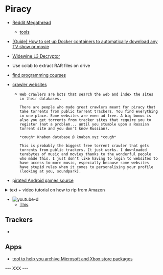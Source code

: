 

# Piracy

- [Reddit Megathread](https://www.reddit.com/r/Piracy/wiki/megathread/)
    - [tools](https://www.reddit.com/r/piracy/wiki/megathread/tools)

- [[Guide] How to set up Docker containers to automatically download any TV show or movie](https://www.reddit.com/r/Piracy/comments/cuzmro/guide_how_to_set_up_docker_containers_to/)

- [Widewine L3 Decryptor](https://github.com/tomer8007/widevine-l3-decryptor/tree/ed8a97745c69b8cc0fc7f59cec9474b216b49e16)

- Use colab to extract RAR files on drive

- [find programming courses](https://www.reddit.com/r/Piracy/comments/i5pguj/where_would_i_find_programming_courses/)

- [crawler websites](https://www.reddit.com/r/Piracy/comments/i4zaq4/why_do_i_get_this_feeling_not_many_new_pirates/)
    -   ```
        Web crawlers are bots that search the web and index the sites in their databases.

        There are people who made great crawlers meant for piracy that take torrents from public torrent trackers. You find everything in one place. Some websites are even ad free. A big bonus is also you get torrents from tracker sites that require you to register (not a problem... until you stumble upon a Russian torrent site and you don't know Russian).

        *cough* Knaben database @ knaben.xyz *cough*

        This is probably the biggest free torrent crawler that gets torrents from public trackers. It just works. I downloaded terabytes of music and movies thanks to the wonderful people who made this. I just don't like having to login to websites to have access to more music, especially because some websites have stupid rules when it comes to personalising your profile (looking at you, soundpark).
        ```

- [pirated Android games source](https://www.reddit.com/r/Piracy/comments/hx71y9/trusted_pirated_android_games_source/)




<details><summary>text + video tutorial on how to rip from Amazon</summary>
<p>

- [text + video tutorial on how to rip from Amazon](https://www.reddit.com/r/Piracy/comments/kmodia/improved_text_video_tutorial_on_how_to_rip_from/)
    ```
    [VIDEO](https://streamable.com/dk4hxi)
    ____________________________

    TEXT TUTORIAL:

    This assumes you have already installed the Widevine L3 Decryptor and mp4decryptor.

    Step 1: Find a TV show or movie you want to download and open the inspect element before clicking on it.

    Step 2: Start streaming the video with the inspect element open. Preferably, you should be preservidownloaded both encrypted filesng all network logs (you can find it here, in the settings)(https://imgbox.com/YXx8Eis0)

    Step 3: In the network tab, search for "mpd" (should look something like [this](https://imgbox.com/WszKGkbL)). Right click on one of them, and copy the response [image](https://imgbox.com/e5x49lIw). Paste this into something like notepad++.

    Step 4: Search for "cenc:default_KID=". For EACH(!!) result, copy what is inside the quotation marks and paste it somewhere at the top of your document. I recommend first prettifying the xml/html so it is easier to read.

    Video of me doing steps 3 and 4: https://streamable.com/mrmp2m

    (Remove the dashes in the KID or the decompression will not work.)

    Step 5: Go to the console tab, and find each key that matches a KID you found in the MPD.

    In the video, I found CF1F98F85CB74D9B8A7D5576D126FFDB and 743FB7D3CDE3424B932EE841983F3A20, so I would look for those and then copy the keys from a saved .log file.

    [Video](https://streamable.com/p7m6n9)

    Step 6: Now that you have a key and KID (in my case I had 2 pairs) find your video and audio by searching for it. I want to find the highest quality for each, so I will increment until I dont get a response.

    [Video](https://streamable.com/ri0kzb) (only shows audio download [with incrementing], video is the same process but just search for the video instead of audio)

    Step 6: Now that you have downloaded both encrypted files, in powershell or command prompt type

     (path to mp4decrypt.exe) --key (KID):(KEY) "sourcefile.mp4" "destinationfile.mp4"

     Consider adding mp4decrypt to PATH. Repeat this process with different KIDs and keys (dont mix and match the keys!) if the conversion did not successfully decrypt the file. (You might be able to use the same KID and key for both files)

    Step 7: Combine them in mkvToolnix.

    __________

    Answers to common questions

    Thanks!

    ```
</p>
</details>

- ![youtube-dl](/media/PG_1.png)
    - [This](https://github.com/ytdl-org/youtube-dl/blob/master/youtube_dl/extractor/common.py)

## Trackers

- 


## Apps

- [tool to help you archive Microsoft and Xbox store packages](https://github.com/StoreDev/StoreWeb)


--- XXX ---
